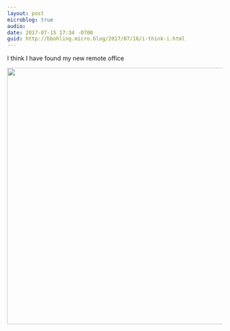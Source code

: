 ```yaml
---
layout: post
microblog: true
audio: 
date: 2017-07-15 17:34 -0700
guid: http://bbohling.micro.blog/2017/07/16/i-think-i.html
---
```

I think I have found my new remote office 

<img src="http://bbohling.micro.blog/uploads/2017/1192bdef29.jpg" width="600" height="600" style="height: auto" />
